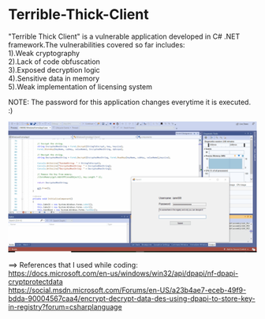 # Terrible-Thick-Client

"Terrible Thick Client" is a vulnerable application developed in C# .NET framework.The vulnerabilities covered so far includes:<br/>
1).Weak cryptography<br/>
2).Lack of code obfuscation<br/>
3).Exposed decryption logic<br/>
4).Sensitive data in memory<br/>
5).Weak implementation of licensing system<br/>

NOTE: The password for this application changes everytime it is executed. :)

![](TTC.gif)


==> References that I used while coding:<br/>
https://docs.microsoft.com/en-us/windows/win32/api/dpapi/nf-dpapi-cryptprotectdata <br/>
https://social.msdn.microsoft.com/Forums/en-US/a23b4ae7-eceb-49f9-bdda-90004567caa4/encrypt-decrypt-data-des-using-dpapi-to-store-key-in-registry?forum=csharplanguage <br/>
